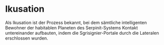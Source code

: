 # Ikusation

Als Ikusation ist der Prozess bekannt, bei dem sämtliche intelligenten Bewohner der habitablen Planeten des Serpinit-Systems Kontakt untereinander aufbauten, indem die Sgrisignier-Portale durch die Lateralen erschlossen wurden.